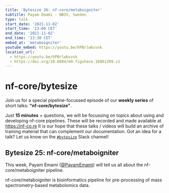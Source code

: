 ```yaml
---
title: 'Bytesize 26: nf-core/metaboigniter'
subtitle: Payam Emami - NBIS, Sweden
type: talk
start_date: '2021-11-02'
start_time: '13:00 CET'
end_date: '2021-11-02'
end_time: '13:30 CET'
embed_at: 'metaboigniter'
youtube_embed: https://youtu.be/hPBrlwbsvsk
location_url:
  - https://youtu.be/hPBrlwbsvsk
  - https://doi.org/10.6084/m9.figshare.16961209.v1
---
```


# nf-core/bytesize

Join us for a special pipeline-focussed episode of our **weekly series** of short talks: **“nf-core/bytesize”**.

Just **15 minutes** + questions, we will be focussing on topics about using and developing nf-core pipelines.
These will be recorded and made available at <https://nf-co.re>
It is our hope that these talks / videos will build an archive of training material that can complement our documentation. Got an idea for a talk? Let us know on the [`#bytesize`](https://nfcore.slack.com/channels/bytesize) Slack channel!

## Bytesize 25: nf-core/metaboigniter

This week, Payam Emami ([@PayamEmami](https://github.com/PayamEmami/)) will tell us all about the nf-core/metaboigniter pipeline.

nf-core/metaboigniter is bioinformatics pipeline for pre-processing of mass spectrometry-based metabolomics data.
